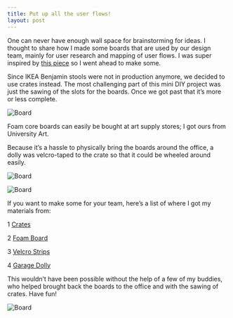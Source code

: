 ```yaml
---
title: Put up all the user flows!
layout: post
---
```


One can never have enough wall space for brainstorming for ideas. I thought to share how I made some boards that are used by our design team, mainly for user research and mapping of user flows. I was super inspired by <a href="http://www.daylightdesign.com/ikeahack/">this piece</a> so I went ahead to make some.

Since IKEA Benjamin stools were not in production anymore, we decided to use crates instead. The most challenging part of this mini DIY project was just the sawing of the slots for the boards. Once we got past that it’s more or less complete.

![Board](/assets/bor1.jpg)

Foam core boards can easily be bought at art supply stores; I got ours from University Art.

Because it’s a hassle to physically bring the boards around the office, a dolly was velcro-taped to the crate so that it could be wheeled around easily.

![Board](/assets/bor2.jpg)

![Board](/assets/bor3.jpg)

If you want to make some for your team, here’s a list of where I got my materials from:

1 <a href="http://www.homedepot.com/p/Houseworks-Crates-and-Pallet-18-in-x-12-5-in-x-9-5-in-Large-Wood-Crate-94565/203153338">Crates</a>

2 <a href="http://www.universityartcatalog.com/foamboard-white-p-14451.html#.VYnfVxNViko">Foam Board</a>

3 <a href="http://www.amazon.com/VELCRO-Sticky-Back-Strips-Black/dp/B000TGSPV6/ref=sr_1_1?ie=UTF8&qid=1435099006&sr=8-1&keywords=velcro">Velcro Strips</a>

4 <a href="http://www.amazon.com/Best-Gardening-Supplies-DEV4000-04GB-Garage/dp/B00Q721W6G/ref=sr_1_15?ie=UTF8&qid=1435098976&sr=8-15&keywords=dolly">Garage Dolly</a>

This wouldn’t have been possible without the help of a few of my buddies, who helped brought back the boards to the office and with the sawing of crates. Have fun!

![Board](/assets/Gify.gif)